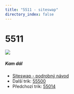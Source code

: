 ```yaml
---
title: "5511 - siteswap"
directory_index: false
---
```


# 5511

![](/animace/siteswap/5511.gif)

##### Kam dál

- [Siteswap - podrobný návod](/siteswap.html "Podrobné vysvětlení siteswapů..")
- Další trik: [55500](55500.html "Siteswap 55500")
- Předchozí trik: [55014](55014.html "Siteswap 55014")


